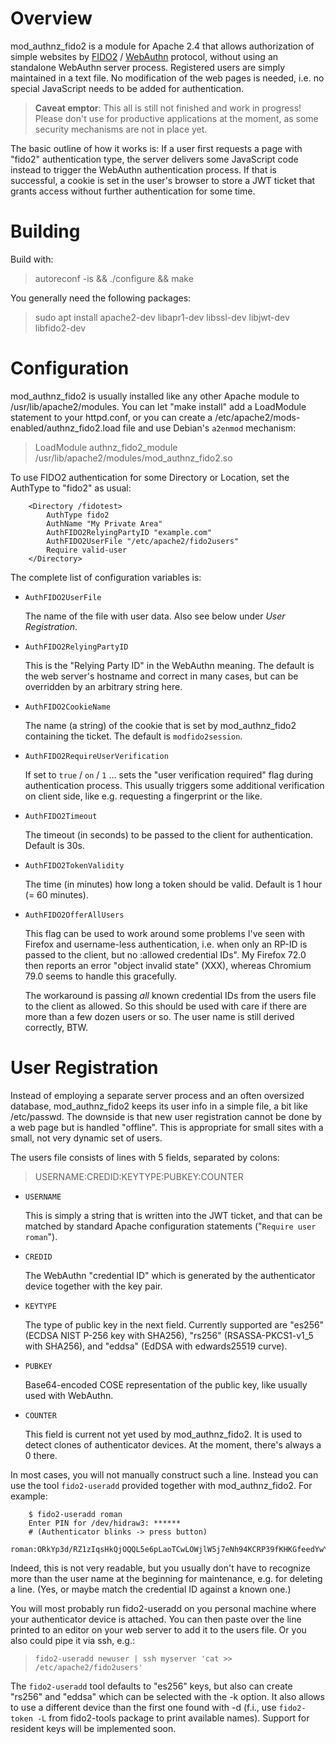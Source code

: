 # Overview

mod_authnz_fido2 is a module for Apache 2.4 that allows authorization
of simple websites by [FIDO2](https://fidoalliance.org/fido2/) /
[WebAuthn](https://www.w3.org/TR/webauthn/) protocol, without using an
standalone WebAuthn server process. Registered users are simply
maintained in a text file. No modification of the web pages is needed,
i.e. no special JavaScript needs to be added for authentication.

> **Caveat emptor**: This all is still not finished and work in
> progress! Please don't use for productive applications at the
> moment, as some security mechanisms are not in place yet.

The basic outline of how it works is: If a user first requests a page
with "fido2" authentication type, the server delivers some JavaScript
code instead to trigger the WebAuthn authentication process. If that
is successful, a cookie is set in the user's browser to store a JWT
ticket that grants access without further authentication for some
time.


# Building

Build with:

>	autoreconf -is && ./configure && make

You generally need the following packages:

>	sudo apt install apache2-dev libapr1-dev libssl-dev libjwt-dev libfido2-dev


# Configuration

mod_authnz_fido2 is usually installed like any other Apache module to
/usr/lib/apache2/modules. You can let "make install" add a
LoadModule statement to your httpd.conf, or you can create a
/etc/apache2/mods-enabled/authnz_fido2.load file and use Debian's
`a2enmod` mechanism:

>	LoadModule authnz_fido2_module /usr/lib/apache2/modules/mod_authnz_fido2.so

To use FIDO2 authentication for some Directory or Location, set the
AuthType to "fido2" as usual:

		<Directory /fidotest>
			AuthType fido2
			AuthName "My Private Area"
			AuthFIDO2RelyingPartyID "example.com"
			AuthFIDO2UserFile "/etc/apache2/fido2users"
			Require valid-user
		</Directory>

The complete list of configuration variables is:

- `AuthFIDO2UserFile`

  The name of the file with user data. Also see below under *User
  Registration*.
  
- `AuthFIDO2RelyingPartyID`

  This is the "Relying Party ID" in the WebAuthn meaning. The default
  is the web server's hostname and correct in many cases, but can be
  overridden by an arbitrary string here.

- `AuthFIDO2CookieName`

  The name (a string) of the cookie that is set by mod_authnz_fido2
  containing the ticket. The default is `modfido2session`.

- `AuthFIDO2RequireUserVerification`

  If set to `true` / `on` / `1` ... sets the "user verification
  required" flag during authentication process. This usually triggers
  some additional verification on client side, like e.g. requesting a
  fingerprint or the like.

- `AuthFIDO2Timeout`

  The timeout (in seconds) to be passed to the client for
  authentication. Default is 30s.

- `AuthFIDO2TokenValidity`

  The time (in minutes) how long a token should be valid. Default is 1
  hour (= 60 minutes).

- `AuthFIDO2OfferAllUsers`

  This flag can be used to work around some problems I've seen with
  Firefox and username-less authentication, i.e. when only an RP-ID is
  passed to the client, but no :allowed credential IDs". My Firefox
  72.0 then reports an error "object invalid state" (XXX), whereas
  Chromium 79.0 seems to handle this gracefully.

  The workaround is passing *all* known credential IDs from the users
  file to the client as allowed. So this should be used with care if
  there are more than a few dozen users or so. The user name is still
  derived correctly, BTW.


# User Registration

Instead of employing a separate server process and an often oversized
database, mod_authnz_fido2 keeps its user info in a simple file, a bit
like /etc/passwd. The downside is that new user registration cannot be
done by a web page but is handled "offline". This is appropriate for
small sites with a small, not very dynamic set of users.

The users file consists of lines with 5 fields, separated by colons:

>	USERNAME:CREDID:KEYTYPE:PUBKEY:COUNTER

- `USERNAME`

  This is simply a string that is written into the JWT ticket, and
  that can be matched by standard Apache configuration statements
  ("`Require user roman`").

- `CREDID`

  The WebAuthn "credential ID" which is generated by the authenticator
  device together with the key pair.

- `KEYTYPE`

  The type of public key in the next field. Currently supported are
  "es256" (ECDSA NIST P-256 key with SHA256), "rs256" (RSASSA-PKCS1-v1_5 with
  SHA256), and "eddsa" (EdDSA with edwards25519 curve).

- `PUBKEY`

  Base64-encoded COSE representation of the public key, like usually
  used with WebAuthn.

- `COUNTER`

  This field is current not yet used by mod_authnz_fido2. It is used
  to detect clones of authenticator devices. At the moment, there's
  always a 0 there.

In most cases, you will not manually construct such a line. Instead
you can use the tool `fido2-useradd` provided together with
mod_authnz_fido2. For example:

		$ fido2-useradd roman
		Enter PIN for /dev/hidraw3: ******
		# (Authenticator blinks -> press button)
		roman:ORkYp3d/RZ1zIqsHkQjOQQL5e6pLaoTCwLOWjlW5j7eNh94KCRP39fKHKGfeedYwYavh+QJU81i0SQbSfCiI5g==a:es256:MFkwEwYHKoZIzj0CAQYIKoZIzj0DAQcDQgAEHvy6F0pkaAsTzH4ReFp+LuaQ5UN3DyfGa9g5hKhJeFk+hOPIrfJQpqOkfR2bpTRJPKsG8l5FxTVlFOGlgn60+Q==:0

Indeed, this is not very readable, but you usually don't have to
recognize more than the user name at the beginning for maintenance,
e.g. for deleting a line. (Yes, or maybe match the credential ID
against a known one.)

You will most probably run fido2-useradd on you personal machine where
your authenticator device is attached. You can then paste over the
line printed to an editor on your web server to add it to the users
file. Or you also could pipe it via ssh, e.g.:

>	  fido2-useradd newuser | ssh myserver 'cat >> /etc/apache2/fido2users'

The `fido2-useradd` tool defaults to "es256" keys, but also can create
"rs256" and "eddsa" which can be selected with the -k option. It also
allows to use a different device than the first one found with -d
(f.i., use `fido2-token -L` from fido2-tools package to print
available names). Support for resident keys will be implemented soon.

